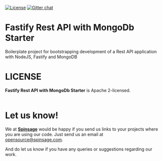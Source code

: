 [![License](https://img.shields.io/badge/License-Apache%202.0-blue.svg)](https://opensource.org/licenses/Apache-2.0)
[![Gitter chat](https://badges.gitter.im/gitterHQ/gitter.png)](https://gitter.im/spinsage/community)
# Fastify Rest API with MongoDb Starter
Boilerplate project for bootstrapping development of a Rest API application with NodeJS, Fastify and MongoDB

# LICENSE
**Fastify Rest API with MongoDb Starter** is Apache 2-licensed.
<br><br>

# Let us know!
We at [**Spinsage**](https://www.spinsage.com/) would be happy if you send us links to your projects where you are using our code. Just send us an email at opensource@spinsage.com.

And do let us know if you have any queries or suggestions regarding our work.
